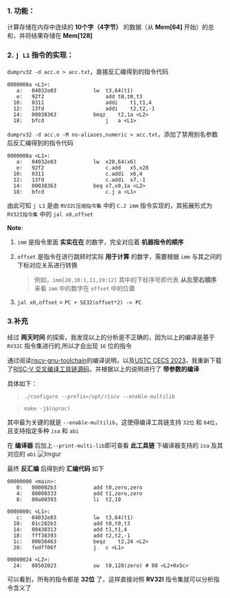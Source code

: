 
### 1. 功能：
计算存储在内存中连续的 **10个字（4字节）** 的数据（从 **Mem[64]** 开始）的总和，并将结果存储在 **Mem[128]**

### 2. `j L1` 指令的实现：
`dumprv32 -d acc.o > acc.txt`，直接反汇编得到的指令代码
```
0000000a <L1>:
   a:	04032e03          	lw	t3,64(t1)
   e:	92f2                	add	t0,t0,t3
  10:	0311                	addi	t1,t1,4
  12:	13fd                	addi	t2,t2,-1
  14:	00038363          	beqz	t2,1a <L2>
  18:	bfcd                	j	a <L1>
```
`dumprv32 -d acc.o -M no-aliases,numeric > acc.txt`，添加了禁用别名参数后反汇编得到的指令代码
```
0000000a <L1>:
   a:	04032e03          	lw	x28,64(x6)
   e:	92f2                	c.add	x5,x28
  10:	0311                	c.addi	x6,4
  12:	13fd                	c.addi	x7,-1
  14:	00038363          	beq	x7,x0,1a <L2>
  18:	bfcd                	c.j	a <L1>
```
由此可知 `j L1` 是由 `RV32C压缩指令集` 中的 `C.J imm` 指令实现的，其拓展形式为 `RV32I指令集` 中的 `jal x0,offset`

**Note**:

  1.  `imm` 是指令里面 **实实在在** 的数字，完全对应着 **机器指令的顺序**

  
  2. `offset` 是指令在进行跳转时实际 **用于计算** 的数字，需要根据 `imm` 与其之间的下标对应关系进行转换
  
     > 例如，`imm[20,10:1,11,19:12]` 其中的下标序号即代表 **从左至右顺序** 来看 `imm` 中的数字在 `offset` 中的位置
     
  3. `jal x0,offset` = `PC + SE32(offset*2) -> PC`


### 3.补充
经过 **两天时间** 的探索，我发现以上的分析是不正确的，因为以上的编译是基于 `RV32C` 指令集进行的,所以才会出现 `16` 位的指令

通过阅读[riscv-gnu-toolchain](https://github.com/riscv-collab/riscv-gnu-toolchain)的编译说明，以及[USTC CECS 2023](https://soc.ustc.edu.cn/CECS/lab0/riscv/)，我重新下载了[RISC-V 交叉编译工具链源码](https://soc.ustc.edu.cn/CECS/appendix/riscv64.tar.gz)，并根据以上的说明进行了 **带参数的编译**

具体如下：
>`./configure --prefix=/opt/riscv --enable-multilib`

>`make -j$(nproc)`

其中最为关键的就是 `--enable-multilib`，这使得编译工具链支持 `32位` 和 `64位`，且支持指定多种 `isa` 和 `abi`

在 **编译器** 后加上`--print-multi-lib`即可查看 **此工具链** 下编译器支持的 `isa` 及其对应的 `abi`
![Imgur](https://i.imgur.com/Ljq1bNF.png)

最终 **反汇编** 后得到的 **汇编代码** 如下
```assembly
00000000 <main>:
   0:	000002b3          	add	t0,zero,zero
   4:	00000333          	add	t1,zero,zero
   8:	00a00393          	li	t2,10

0000000c <L1>:
   c:	04032e03          	lw	t3,64(t1)
  10:	01c282b3          	add	t0,t0,t3
  14:	00430313          	add	t1,t1,4
  18:	fff38393          	add	t2,t2,-1
  1c:	00038463          	beqz	t2,24 <L2>
  20:	fedff06f          	j	c <L1>

00000024 <L2>:
  24:	08502023          	sw	t0,128(zero) # 80 <L2+0x5c>
```
可以看到，所有的指令都是 **32位** 了，这样直接对照 **RV32I** 指令集就可以分析指令含义了








